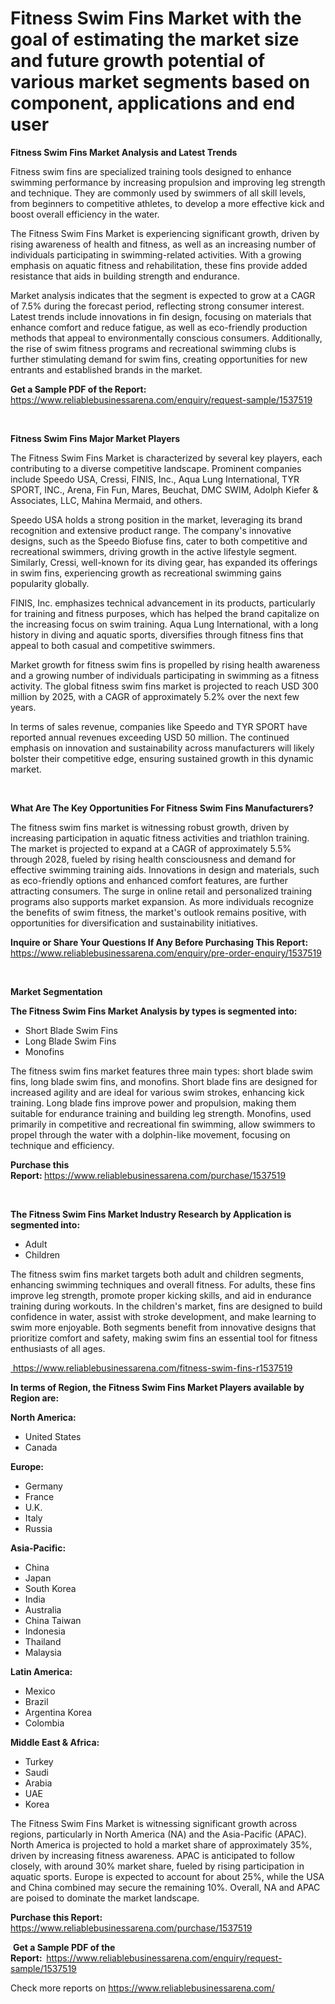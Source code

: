 <p><h1>Fitness Swim Fins Market with the goal of estimating the market size and future growth potential of various market segments based on component, applications and end user</h1></p><p><strong>Fitness Swim Fins Market Analysis and Latest Trends</strong></p>
<p><p>Fitness swim fins are specialized training tools designed to enhance swimming performance by increasing propulsion and improving leg strength and technique. They are commonly used by swimmers of all skill levels, from beginners to competitive athletes, to develop a more effective kick and boost overall efficiency in the water.</p><p>The Fitness Swim Fins Market is experiencing significant growth, driven by rising awareness of health and fitness, as well as an increasing number of individuals participating in swimming-related activities. With a growing emphasis on aquatic fitness and rehabilitation, these fins provide added resistance that aids in building strength and endurance. </p><p>Market analysis indicates that the segment is expected to grow at a CAGR of 7.5% during the forecast period, reflecting strong consumer interest. Latest trends include innovations in fin design, focusing on materials that enhance comfort and reduce fatigue, as well as eco-friendly production methods that appeal to environmentally conscious consumers. Additionally, the rise of swim fitness programs and recreational swimming clubs is further stimulating demand for swim fins, creating opportunities for new entrants and established brands in the market.</p></p>
<p><strong>Get a Sample PDF of the Report:&nbsp;</strong> <a href="https://www.reliablebusinessarena.com/enquiry/request-sample/1537519?utm_campaign=2194&utm_medium=2&utm_source=Github&utm_content=ia&utm_term=08022025&utm_id=fitness-swim-fins">https://www.reliablebusinessarena.com/enquiry/request-sample/1537519</a></p>
<p>&nbsp;</p>
<p><strong>Fitness Swim Fins Major Market Players</strong></p>
<p><p>The Fitness Swim Fins Market is characterized by several key players, each contributing to a diverse competitive landscape. Prominent companies include Speedo USA, Cressi, FINIS, Inc., Aqua Lung International, TYR SPORT, INC., Arena, Fin Fun, Mares, Beuchat, DMC SWIM, Adolph Kiefer & Associates, LLC, Mahina Mermaid, and others. </p><p>Speedo USA holds a strong position in the market, leveraging its brand recognition and extensive product range. The company's innovative designs, such as the Speedo Biofuse fins, cater to both competitive and recreational swimmers, driving growth in the active lifestyle segment. Similarly, Cressi, well-known for its diving gear, has expanded its offerings in swim fins, experiencing growth as recreational swimming gains popularity globally.</p><p>FINIS, Inc. emphasizes technical advancement in its products, particularly for training and fitness purposes, which has helped the brand capitalize on the increasing focus on swim training. Aqua Lung International, with a long history in diving and aquatic sports, diversifies through fitness fins that appeal to both casual and competitive swimmers.</p><p>Market growth for fitness swim fins is propelled by rising health awareness and a growing number of individuals participating in swimming as a fitness activity. The global fitness swim fins market is projected to reach USD 300 million by 2025, with a CAGR of approximately 5.2% over the next few years. </p><p>In terms of sales revenue, companies like Speedo and TYR SPORT have reported annual revenues exceeding USD 50 million. The continued emphasis on innovation and sustainability across manufacturers will likely bolster their competitive edge, ensuring sustained growth in this dynamic market.</p></p>
<p>&nbsp;</p>
<p><strong>What Are The Key Opportunities For Fitness Swim Fins Manufacturers?</strong></p>
<p><p>The fitness swim fins market is witnessing robust growth, driven by increasing participation in aquatic fitness activities and triathlon training. The market is projected to expand at a CAGR of approximately 5.5% through 2028, fueled by rising health consciousness and demand for effective swimming training aids. Innovations in design and materials, such as eco-friendly options and enhanced comfort features, are further attracting consumers. The surge in online retail and personalized training programs also supports market expansion. As more individuals recognize the benefits of swim fitness, the market's outlook remains positive, with opportunities for diversification and sustainability initiatives.</p></p>
<p><strong>Inquire or Share Your Questions If Any Before Purchasing This Report:</strong> <a href="https://www.reliablebusinessarena.com/enquiry/pre-order-enquiry/1537519?utm_campaign=2194&utm_medium=2&utm_source=Github&utm_content=ia&utm_term=08022025&utm_id=fitness-swim-fins">https://www.reliablebusinessarena.com/enquiry/pre-order-enquiry/1537519</a></p>
<p>&nbsp;</p>
<p><strong>Market Segmentation</strong></p>
<p><strong>The Fitness Swim Fins Market Analysis by types is segmented into:</strong></p>
<p><ul><li>Short Blade Swim Fins</li><li>Long Blade Swim Fins</li><li>Monofins</li></ul></p>
<p><p>The fitness swim fins market features three main types: short blade swim fins, long blade swim fins, and monofins. Short blade fins are designed for increased agility and are ideal for various swim strokes, enhancing kick training. Long blade fins improve power and propulsion, making them suitable for endurance training and building leg strength. Monofins, used primarily in competitive and recreational fin swimming, allow swimmers to propel through the water with a dolphin-like movement, focusing on technique and efficiency.</p></p>
<p><strong>Purchase this Report:&nbsp;</strong><a href="https://www.reliablebusinessarena.com/purchase/1537519?utm_campaign=2194&utm_medium=2&utm_source=Github&utm_content=ia&utm_term=08022025&utm_id=fitness-swim-fins">https://www.reliablebusinessarena.com/purchase/1537519</a></p>
<p>&nbsp;</p>
<p><strong>The Fitness Swim Fins Market Industry Research by Application is segmented into:</strong></p>
<p><ul><li>Adult</li><li>Children</li></ul></p>
<p><p>The fitness swim fins market targets both adult and children segments, enhancing swimming techniques and overall fitness. For adults, these fins improve leg strength, promote proper kicking skills, and aid in endurance training during workouts. In the children's market, fins are designed to build confidence in water, assist with stroke development, and make learning to swim more enjoyable. Both segments benefit from innovative designs that prioritize comfort and safety, making swim fins an essential tool for fitness enthusiasts of all ages.</p></p>
<p><a href="https://www.reliablebusinessarena.com/fitness-swim-fins-r1537519?utm_campaign=2194&utm_medium=2&utm_source=Github&utm_content=ia&utm_term=08022025&utm_id=fitness-swim-fins">&nbsp;https://www.reliablebusinessarena.com/fitness-swim-fins-r1537519</a></p>
<p><strong>In terms of Region, the Fitness Swim Fins Market Players available by Region are:</strong></p>
<p>
    <p> <strong> North America: </strong>
        <ul>
            <li>United States</li>
            <li>Canada</li>
        </ul>
        </p> 
    <p> <strong> Europe: </strong>
        <ul>
            <li>Germany</li>
            <li>France</li>
            <li>U.K.</li>
            <li>Italy</li>
            <li>Russia</li>
        </ul>
        </p> 
    <p> <strong> Asia-Pacific: </strong>
        <ul>
            <li>China</li>
            <li>Japan</li>
            <li>South Korea</li>
            <li>India</li>
            <li>Australia</li>
            <li>China Taiwan</li>
            <li>Indonesia</li>
            <li>Thailand</li>
            <li>Malaysia</li>
        </ul>
        </p> 
    <p> <strong> Latin America: </strong>
        <ul>
            <li>Mexico</li>
            <li>Brazil</li>
            <li>Argentina Korea</li>
            <li>Colombia</li>
        </ul>
        </p> 
    <p> <strong> Middle East & Africa: </strong>
        <ul>
            <li>Turkey</li>
            <li>Saudi</li>
            <li>Arabia</li>
            <li>UAE</li>
            <li>Korea</li>
        </ul>
    </p>
    </p>
<p><p>The Fitness Swim Fins Market is witnessing significant growth across regions, particularly in North America (NA) and the Asia-Pacific (APAC). North America is projected to hold a market share of approximately 35%, driven by increasing fitness awareness. APAC is anticipated to follow closely, with around 30% market share, fueled by rising participation in aquatic sports. Europe is expected to account for about 25%, while the USA and China combined may secure the remaining 10%. Overall, NA and APAC are poised to dominate the market landscape.</p></p>
<p><strong>Purchase this Report: </strong><a href="https://www.reliablebusinessarena.com/purchase/1537519?utm_campaign=2194&utm_medium=2&utm_source=Github&utm_content=ia&utm_term=08022025&utm_id=fitness-swim-fins">https://www.reliablebusinessarena.com/purchase/1537519</a></p>
<p>&nbsp;<strong>Get a Sample PDF of the Report:&nbsp;&nbsp;</strong><a href="https://www.reliablebusinessarena.com/enquiry/request-sample/1537519?utm_campaign=2194&utm_medium=2&utm_source=Github&utm_content=ia&utm_term=08022025&utm_id=fitness-swim-fins">https://www.reliablebusinessarena.com/enquiry/request-sample/1537519</a></p>
<p><strong></strong></p>
<p>Check more reports on <a href="https://www.reliablebusinessarena.com/?utm_campaign=2194&utm_medium=2&utm_source=Github&utm_content=ia&utm_term=08022025&utm_id=fitness-swim-fins">https://www.reliablebusinessarena.com/</a></p>